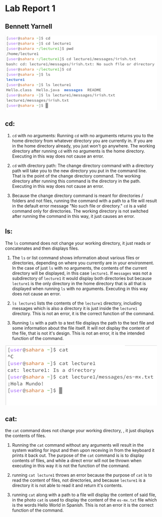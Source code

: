 
# Lab Report 1
## Bennett Yarnell

![image](Ex12.png)

## cd:

1) ```cd``` with no arguments: Running ```cd``` with no arguments returns you to the home directory from whatever directory you are currently in. If you are in the home directory already, you just won't go anywhere. The working directory after running ```cd``` with no arguments is the home directory. Executing in this way does not cause an error. 

3) ```cd``` with directory path: The change directory command with a directory path will take you to the new directory you put in the command line. That is the point of the change directory command. The working directory after running this command is the directory in the path. Executing in this way does not cause an error. 
   
4) Because the change directory command is meant for directories / folders and not files, running the command with a path to a file will result in the default error message "No such file or directory." ```cd``` is a valid command only for directories. The working directory is not switched after running the command in this way, it just causes an error. 

## ls:

The ```ls``` command does not change your working directory, it just reads or concatenates and then displays files. 

1) The ```ls``` or list command shows information about various files or directories, depending on where you currently are in your environment. In the case of just ```ls``` with no arguments, the contents of the current directory will be displayed, in this case ```lecture1```. If ```messages``` was not a subdirectory of ```lecture1``` it would display both directories but because ```lecture1``` is the only directory in the home directory that is all that is displayed when running ```ls``` with no arguments. Executing in this way does not cause an error. 
   
2) ```ls lecture1``` lists the contents of the ```lecture1``` directory, including messages which is also a directory it is just inside the ```lecture1``` directory. This is not an error, it is the correct function of the command. 
   
3) Running ```ls``` with a path to a text file displays the path to the text file and some information about the file itself. It will not display the content of the file, that is not it's design. This is not an error, it is the intended function of the command.  

![Image](Ex3.png)

## cat:

the ```cat``` command does not change your working directory, , it just displays the contents of files. 

1) Running the ```cat``` command without any arguments will result in the system waiting for input and then upon receving in from the keyboard it prints it back out. The purpose of the ```cat``` command is is to display contents of files, and while a direct error will not be thrown when executing in this way it is not the function of the command. 
   
2) running ```cat lecture1``` throws an error because the purpose of ```cat``` is to read the content of files, not directories, and because ```lecture1``` is a directory it is not able to read it and return it's contents. 
   
3) running ```cat``` along with a path to a file will display the content of said file, in the photo ```cat``` is used to display the content of the ```es-mx.txt``` file which is the words Hello World in Spanish. This is not an error it is the correct function of the command. 


